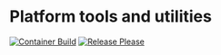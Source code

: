 # Platform tools and utilities

[![Container Build](https://github.com/Bane-NOR/platutils/actions/workflows/build.yml/badge.svg)](https://github.com/Bane-NOR/platutils/actions/workflows/build.yml) [![Release Please](https://github.com/Bane-NOR/platutils/actions/workflows/release-please.yml/badge.svg)](https://github.com/Bane-NOR/platutils/actions/workflows/release-please.yml)
